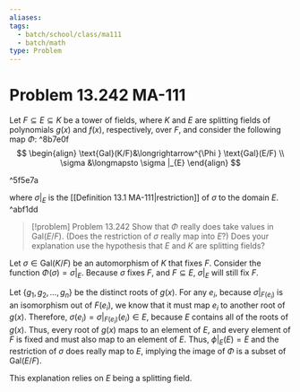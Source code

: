 ```yaml
---
aliases: 
tags:
  - batch/school/class/ma111
  - batch/math
type: Problem
---
```

# Problem 13.242 MA-111

Let $F\subseteq E\subseteq K$ be a tower of fields, where $K$ and $E$ are splitting fields of polynomials $g(x)$ and $f(x)$, respectively, over $F$, and consider the following map $\Phi:$ ^8b7e0f
$$
\begin{align}
\text{Gal}(K/F)&\longrightarrow^{\Phi } \text{Gal}(E/F) \\
\sigma &\longmapsto  \sigma |_{E}
\end{align}
$$

^5f5e7a

where $\sigma|_{E}$ is the [[Definition 13.1 MA-111|restriction]] of $\sigma$ to the domain $E$. ^abf1dd

> [!problem] Problem 13.242
> Show that $\Phi$ really does take values in $\text{Gal}(E/F)$. (Does the restriction of $\sigma$ really map into $E$?) Does your explanation use the hypothesis that $E$ and $K$ are splitting fields?

Let $\sigma \in \text{Gal}(K/F)$ be an automorphism of $K$ that fixes $F$. Consider the function $\Phi(\sigma)=\sigma|_{E}$. Because $\sigma$ fixes $F$, and $F\subseteq E$, $\sigma|_{E}$ will still fix $F$.

Let $\{ g_{1},g_{2},\dots,g_{n} \}$ be the distinct roots of $g(x)$. For any $e_{i}$, because $\sigma|_{F(e_{i})}$ is an isomorphism out of $F(e_{i})$, we know that it must map $e_{i}$ to another root of $g(x)$. Therefore, $\sigma(e_{i})=\sigma|_{F(e_{i})}(e_{i}) \in E$, because $E$ contains all of the roots of $g(x)$. Thus, every root of $g(x)$ maps to an element of $E$, and every element of $F$ is fixed and must also map to an element of $E$. Thus, $\phi|_{E}(E)=E$ and the restriction of $\sigma$ does really map to $E$, implying the image of $\Phi$ is a subset of $\text{Gal}(E/F)$.

This explanation relies on $E$ being a splitting field.
